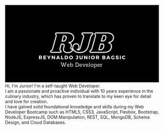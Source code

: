 <img src="/banner.png">
Hi, I'm Junior! I'm a self-taught Web Developer. <br>
I am a passionate and proactive individual with 10 years experience in the culinary industry, which has proven to translate to my keen eye for detail and love for creation. <br>
I have gained solid foundational knowledge and skills during my Web Developer Bootcamp such as HTML5, CSS3, JavaScript, Flexbox, Bootstrap, NodeJS, ExpressJS, DOM Manipulation, REST, SQL, MongoDB, Schema Design, and Cloud Databases.
